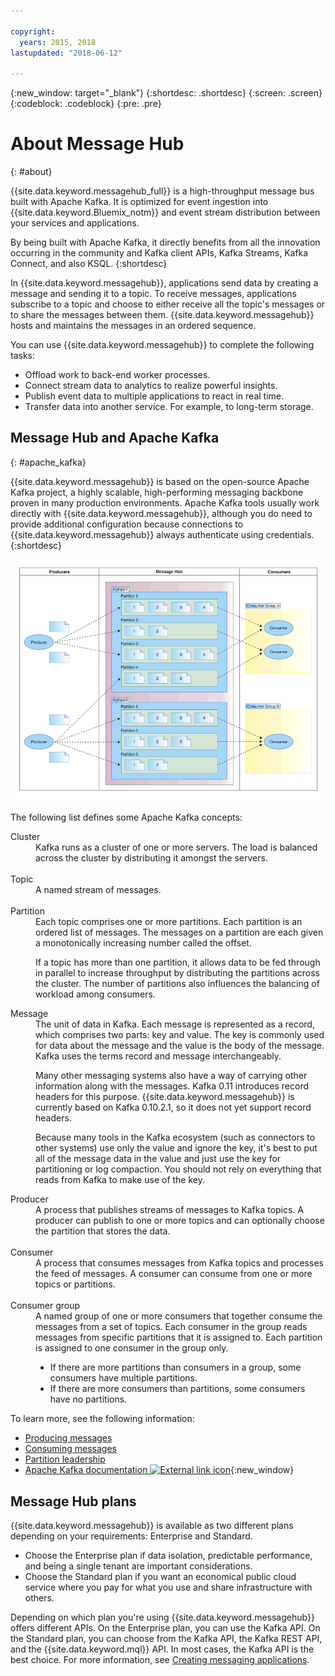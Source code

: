 ```yaml
---

copyright:
  years: 2015, 2018
lastupdated: "2018-06-12"

---
```


{:new_window: target="_blank"}
{:shortdesc: .shortdesc}
{:screen: .screen}
{:codeblock: .codeblock}
{:pre: .pre}

# About Message Hub
{: #about}

{{site.data.keyword.messagehub_full}} is a high-throughput message bus built with Apache Kafka. It is optimized for event ingestion into {{site.data.keyword.Bluemix_notm}} and event stream distribution between your services and applications.

By being built with Apache Kafka, it directly benefits from all the innovation occurring in the community and Kafka client APIs, Kafka Streams, Kafka Connect, and also KSQL.
{:shortdesc}

In {{site.data.keyword.messagehub}}, applications send data by creating a message and sending it to a topic. To receive messages, applications subscribe to a topic
and choose to either receive all the topic's messages or to share the messages between them.
{{site.data.keyword.messagehub}} hosts and maintains the messages in an ordered sequence. 

You can use {{site.data.keyword.messagehub}} to complete the following tasks:

* Offload work to back-end worker processes.
* Connect stream data to analytics to realize powerful insights.
* Publish event data to multiple applications to react in real time.
* Transfer data into another service. For example, to long-term storage.

## Message Hub and Apache Kafka
{: #apache_kafka}

{{site.data.keyword.messagehub}} is based on the open-source
Apache Kafka project, a highly scalable, high-performing messaging backbone proven in many
production environments. Apache Kafka tools usually work directly with {{site.data.keyword.messagehub}}, although you do need to provide additional configuration because connections to {{site.data.keyword.messagehub}} always authenticate using credentials.
{:shortdesc}

![Kafka architecture diagram.](kafka_architecture.png "Diagram that shows a Kafka architecture. Producers are feeding into a Kafka cluster and the messages are then being subscribed to by consumers.") 

The following list defines some Apache Kafka concepts:

<dl><dt>Cluster</dt>
<dd>Kafka runs as a cluster of one or more servers. The load is balanced across the cluster by distributing it amongst the servers.</dd>
<br/>
<dt>Topic</dt>
<dd>A named stream of messages.</dd>
<br/>
<dt>Partition</dt>
<dd>Each topic comprises one or more partitions. Each partition is an ordered list of messages. The messages on a partition are each given a monotonically increasing number called the offset. 

<p>If a topic has more than one partition, it allows data to be fed through in parallel to increase throughput by distributing the partitions across the cluster. The number of partitions also influences the balancing of workload among consumers.</p></dd>
<dt>Message</dt>
<dd>The unit of data in Kafka. Each message is represented as a record, which comprises two parts: key and value. The key is commonly used for data about the message and the value is the body of the message. Kafka uses the terms record and message interchangeably. 

<p>Many other messaging systems also have a way of carrying other information along with the messages. Kafka 0.11 introduces record headers for this purpose. {{site.data.keyword.messagehub}} is currently based on Kafka 0.10.2.1, so it does not yet support record headers.</p> 

<p>Because many tools in the Kafka ecosystem (such as connectors to other systems) use only the value and ignore the key, it's best to put all of the message data in the value and just use the key for partitioning or log compaction. You should not rely on everything that reads from Kafka to make use of the key.</p>   </dd>
<dt>Producer</dt>
<dd>A process that publishes streams of messages to Kafka topics. A producer can publish to one or
more topics and can optionally choose the partition that stores the data.<br/></dd>
<br/>
<dt>Consumer </dt>
<dd>A process that consumes messages from Kafka topics and processes the feed of messages. A consumer can consume from one or more topics or partitions.</dd>
<br/>
<dt>Consumer group</dt>
<dd>A named group of one or more consumers that together consume the messages from a set of topics. Each consumer in the group reads messages from specific partitions that it is assigned to. Each partition is assigned to one consumer in the group only.
<ul>
<li>If there are more partitions than consumers in a group, some consumers have multiple
partitions.</li>
<li>If there are more consumers than partitions, some consumers have no partitions.</li>
</ul>
</dd>
</dl>

To learn more, see the following information:
- [Producing messages](/docs/services/MessageHub/messagehub112.html)
- [Consuming messages](/docs/services/MessageHub/messagehub114.html) 
- [Partition leadership](/docs/services/MessageHub/messagehub118.html) 
- [Apache Kafka documentation ![External link icon](../../icons/launch-glyph.svg "External link icon")](http://kafka.apache.org/documentation.html){:new_window} 


## Message Hub plans
{{site.data.keyword.messagehub}} is available as two different plans depending on your requirements: Enterprise and Standard.

* Choose the Enterprise plan if data isolation, predictable performance, and being a single tenant are important considerations. 
* Choose the Standard plan if you want an economical public cloud service where you pay for what you use and share infrastructure with others.

Depending on which plan you're using {{site.data.keyword.messagehub}} offers different APIs. On the Enterprise plan, you can use the Kafka API. On the Standard plan, you can choose from the Kafka API, the Kafka REST API, and the {{site.data.keyword.mql}} API. In most cases, the Kafka API is the best choice. For more information, see [Creating messaging applications](/docs/services/MessageHub/messagehub086.html).



